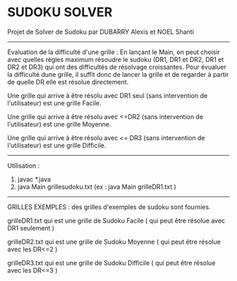 # SUDOKU SOLVER
Projet de Solver de Sudoku par DUBARRY Alexis et NOEL Shanti

-------------------------------------
Evaluation de la difficulté d'une grille : 
En lançant le Main, on peut choisir avec quelles règles maximum résoudre le sudoku (DR1, DR1 et DR2, DR1 et DR2 et DR3) qui ont des difficultés de résolvage croissantes.
Pour évualuer la difficulté dune grille, il suffit donc de lancer la grille et de regarder à partir de quelle DR elle est résolue directement.

Une grille qui arrive à être résolu avec DR1 seul (sans intervention de l'utilisateur) est une grille Facile.

Une grille qui arrive à être résolu avec <=DR2 (sans intervention de l'utilisateur) est une grille Moyenne.

Une grille qui arrive à être résolu avec <= DR3 (sans intervention de l'utilisateur) est une grille Difficile.

--------------------------------------
Utilisation :
1) javac *.java
2) java Main grillesudoku.txt (ex : java Main grilleDR1.txt )
--------------------------------------
GRILLES EXEMPLES : 
des grilles d'exemples de sudoku sont fournies.

grilleDR1.txt qui est une grille de Sudoku Facile ( qui peut être résolue avec DR1 seulement )

grilleDR2.txt qui est une grille de Sudoku Moyenne ( qui peut être résolue avec les DR<=2 )

grilleDR3.txt qui est une grille de Sudoku Difficile ( qui peut être résolue avec les DR<=3 )
